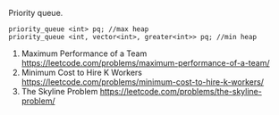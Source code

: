 Priority queue.



```
priority_queue <int> pq; //max heap
priority_queue <int, vector<int>, greater<int>> pq; //min heap
```
1. Maximum Performance of a Team
https://leetcode.com/problems/maximum-performance-of-a-team/
857. Minimum Cost to Hire K Workers
https://leetcode.com/problems/minimum-cost-to-hire-k-workers/
218. The Skyline Problem
https://leetcode.com/problems/the-skyline-problem/

